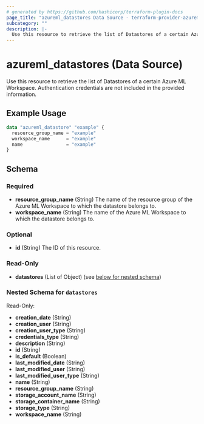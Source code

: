 ```yaml
---
# generated by https://github.com/hashicorp/terraform-plugin-docs
page_title: "azureml_datastores Data Source - terraform-provider-azureml"
subcategory: ""
description: |-
  Use this resource to retrieve the list of Datastores of a certain Azure ML Workspace. Authentication credentials are not included in the provided information.
---
```


# azureml_datastores (Data Source)

Use this resource to retrieve the list of Datastores of a certain Azure ML Workspace. Authentication credentials are not included in the provided information.

## Example Usage

```terraform
data "azureml_datastore" "example" {
  resource_group_name = "example"
  workspace_name      = "example"
  name                = "example"
}
```

<!-- schema generated by tfplugindocs -->
## Schema

### Required

- **resource_group_name** (String) The name of the resource group of the Azure ML Workspace to which the datastore belongs to.
- **workspace_name** (String) The name of the Azure ML Workspace to which the datastore belongs to.

### Optional

- **id** (String) The ID of this resource.

### Read-Only

- **datastores** (List of Object) (see [below for nested schema](#nestedatt--datastores))

<a id="nestedatt--datastores"></a>
### Nested Schema for `datastores`

Read-Only:

- **creation_date** (String)
- **creation_user** (String)
- **creation_user_type** (String)
- **credentials_type** (String)
- **description** (String)
- **id** (String)
- **is_default** (Boolean)
- **last_modified_date** (String)
- **last_modified_user** (String)
- **last_modified_user_type** (String)
- **name** (String)
- **resource_group_name** (String)
- **storage_account_name** (String)
- **storage_container_name** (String)
- **storage_type** (String)
- **workspace_name** (String)


